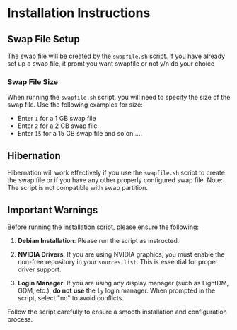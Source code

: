 # Installation Instructions

## Swap File Setup

The swap file will be created by the `swapfile.sh` script. If you have already set up a swap file, it promt you want swapfile or not y/n do your choice 

### Swap File Size

When running the `swapfile.sh` script, you will need to specify the size of the swap file. Use the following examples for size:

- Enter `1` for a 1 GB swap file
- Enter `2` for a 2 GB swap file
- Enter `15` for a 15 GB swap file
and so on.....

## Hibernation

Hibernation will work effectively if you use the `swapfile.sh` script to create the swap file or if you have any other properly configured swap file.
Note: The script is not compatible with swap partition.

## Important Warnings

Before running the installation script, please ensure the following:

1. **Debian Installation**: Please run the script as instructed.

2. **NVIDIA Drivers**: If you are using NVIDIA graphics, you must enable the non-free repository in your `sources.list`. This is essential for proper driver support.

3. **Login Manager**: If you are using any display manager (such as LightDM, GDM, etc.), **do not use** the `ly` login manager. When prompted in the script, select "no" to avoid conflicts.

Follow the script carefully to ensure a smooth installation and configuration process.
